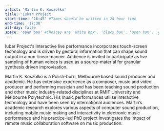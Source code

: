 ```yaml
---
artist: 'Martin K. Koszolko'
title: 'Iubar Project'
start-time: '16:45' #Times should be written in 24 hour time
end-time: '17:30'
all-day: false
space: 'open box' #Choices are 'white box', 'black box', 'open box', 'grounds'
---
```

<!-- Description -->
Iubar Project's interactive live performance incorporates touch-screen technology and is driven by gestural information that can shape sound output in a non-linear manner. Audience is invited to participate as live sampling of human voices is used as a source-material for granular synthesis driven improvisation.   

<!-- Bio -->
Martin K. Koszolko is a Polish-born, Melbourne based sound producer and academic. He has extensive experience as a composer, music and video producer and performing musician and has been teaching sound production and other music industry-related disciplines at RMIT University and Melbourne Polytechnic. His music performances utilise interactive technology and have been seen by international audiences. Martin’s academic research explores various aspects of computer sound production, including mobile music making and interactivity in electronic music performance and his practice-led PhD project investigates the impact of remote music collaboration software on music production.
